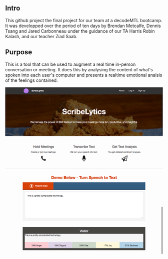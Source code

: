 ## Intro

  This github project the final project for our team at a decodeMTL bootcamp. It was developped over the period of ten days by Brendan Metcalfe, Dennis Tsang and Jared Carbonneau under the guidance of our TA Harris Robin Kalash, and our teacher Ziad Saab.
  
## Purpose

  This is a tool that can be used to augment a real time in-person conversation or meeting. It does this by analysing the content of what's spoken into each user's computer and presents a realtime emotional analsis of the feelings contained.


![Alt text](https://github.com/bmetcalfe1/moodLamp/blob/master/ScribeLytics.png?raw=true "Landing Page")
